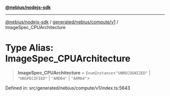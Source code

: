 [**@nebius/nodejs-sdk**](../../../../../README.md)

***

[@nebius/nodejs-sdk](../../../../../README.md) / [generated/nebius/compute/v1](../README.md) / ImageSpec\_CPUArchitecture

# Type Alias: ImageSpec\_CPUArchitecture

> **ImageSpec\_CPUArchitecture** = `EnumInstance`\<`"UNRECOGNIZED"` \| `"UNSPECIFIED"` \| `"AMD64"` \| `"ARM64"`\>

Defined in: src/generated/nebius/compute/v1/index.ts:5643
